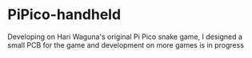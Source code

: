 # PiPico-handheld
Developing on Hari Waguna's original Pi Pico snake game, I designed a small PCB for the game and development on more games is in progress
